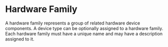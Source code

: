 # Hardware Family

A hardware family represents a group of related hardware device components. A device type can be optionally assigned to a hardware family. Each hardware family must have a unique name and may have a description assigned to it.
